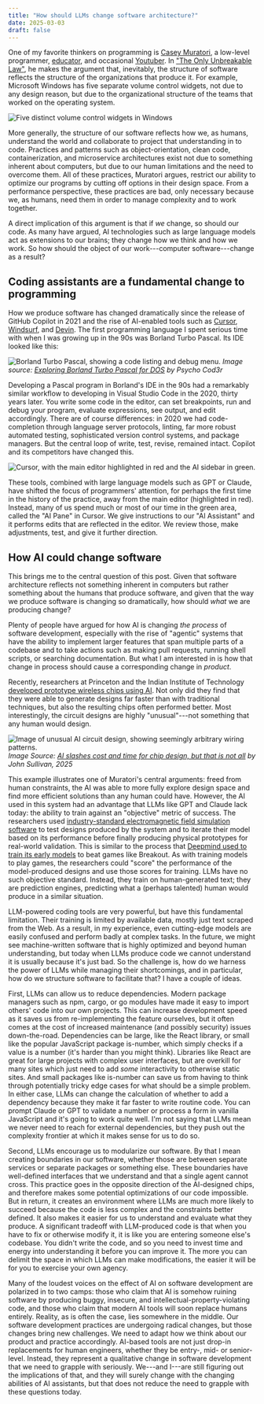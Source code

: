 ```yaml
---
title: "How should LLMs change software architecture?"
date: 2025-03-03
draft: false
---
```


One of my favorite thinkers on programming is [Casey Muratori](https://caseymuratori.com/about), a low-level programmer, [educator](https://www.computerenhance.com/), and occasional [Youtuber](https://www.youtube.com/@MollyRocket). In ["The Only Unbreakable Law"](https://www.youtube.com/watch?v=5IUj1EZwpJY), he makes the argument that, inevitably, the structure of software reflects the structure of the organizations that produce it. For example, Microsoft Windows has five separate volume control widgets, not due to any design reason, but due to the organizational structure of the teams that worked on the operating system.

![Five distinct volume control widgets in Windows](/images/blog/2025-03-03-how-should-llms-change-software-architecture/volume-sliders.png)

More generally, the structure of our software reflects how we, as humans, understand the world and collaborate to project that understanding in to code. Practices and patterns such as object-orientation, clean code, containerization, and microservice architectures exist not due to something inherent about computers, but due to our human limitations and the need to overcome them. All of these practices, Muratori argues, restrict our ability to optimize our programs by cutting off options in their design space. From a performance perspective, these practices are bad, only necessary because we, as humans, need them in order to manage complexity and to work together.

A direct implication of this argument is that if *we* change, so should our code. As many have argued, AI technologies such as large language models act as extensions to our brains; they change how we think and how we work. So how should the object of our work---computer software---change as a result?

## Coding assistants are a fundamental change to programming

How we produce software has changed dramatically since the release of GitHub Copilot in 2021 and the rise of AI-enabled tools such as [Cursor](https://www.cursor.com/), [Windsurf](https://codeium.com/windsurf), and [Devin](https://devin.ai/). The first programming language I spent serious time with when I was growing up in the 90s was Borland Turbo Pascal. Its IDE looked like this:

![Borland Turbo Pascal, showing a code listing and debug menu](/images/blog/2025-03-03-how-should-llms-change-software-architecture/borland-turbo-pascal.png).
*Image source: [Exploring Borland Turbo Pascal for DOS](https://psychocod3r.wordpress.com/2021/05/23/exploring-borland-turbo-pascal-for-dos/) by Psycho Cod3r*

Developing a Pascal program in Borland's IDE in the 90s had a remarkably similar workflow to developing in Visual Studio Code in the 2020, thirty years later. You write some code in the editor, can set breakpoints, run and debug your program, evaluate expressions, see output, and edit accordingly. There are of course differences: in 2020 we had code-completion through language server protocols, linting, far more robust automated testing, sophisticated version control systems, and package managers. But the central loop of write, test, revise, remained intact. Copilot and its competitors have changed this.

![Cursor, with the main editor highlighted in red and the AI sidebar in green.](/images/blog/2025-03-03-how-should-llms-change-software-architecture/cursor-window.png)

These tools, combined with large language models such as GPT or Claude, have shifted the focus of programmers' attention, for perhaps the first time in the history of the practice, away from the main editor (highlighted in red). Instead, many of us spend much or most of our time in the green area, called the "AI Pane" in Cursor. We give instructions to our "AI Assistant" and it performs edits that are reflected in the editor. We review those, make adjustments, test, and give it further direction.

## How AI could change software

This brings me to the central question of this post. Given that software architecture reflects not something inherent in computers but rather something about the humans that produce software, and given that the way we produce software is changing so dramatically, how should *what* we are producing change?

Plenty of people have argued for how AI is changing *the process* of software development, especially with the rise of "agentic" systems that have the ability to implement larger features that span multiple parts of a codebase and to take actions such as making pull requests, running shell scripts, or searching documentation. But what I am interested in is how that change in process should cause a corresponding change in *product*.

Recently, researchers at Princeton and the Indian Institute of Technology [developed prototype wireless chips using AI](https://engineering.princeton.edu/news/2025/01/06/ai-slashes-cost-and-time-chip-design-not-all). Not only did they find that they were able to generate designs far faster than with traditional techniques, but also the resulting chips often performed better. Most interestingly, the circuit designs are highly "unusual"---not something that any human would design.

![Image of unusual AI circuit design, showing seemingly arbitrary wiring patterns.](/images/blog/2025-03-03-how-should-llms-change-software-architecture/sengupta-lap-chip.jpg)
*Image Source: [AI slashes cost and time for chip design, but that is not all](https://engineering.princeton.edu/news/2025/01/06/ai-slashes-cost-and-time-chip-design-not-all) by John Sullivan, 2025*

This example illustrates one of Muratori's central arguments: freed from human constraints, the AI was able to more fully explore design space and find more efficient solutions than any human could have. However, the AI used in this system had an advantage that LLMs like GPT and Claude lack today: the ability to train against an "objective" metric of success. The researchers used [industry-standard electromagnetic field simulation software](https://www.ansys.com/products/electronics/ansys-hfss) to test designs produced by the system and to iterate their model based on its performance before finally producing physical prototypes for real-world validation. This is similar to the process that [Deepmind used to train its early models](https://arxiv.org/abs/1312.5602) to beat games like Breakout. As with training models to play games, the researchers could "score" the performance of the model-produced designs and use those scores for training. LLMs have no such objective standard. Instead, they train on human-generated text; they are prediction engines, predicting what a (perhaps talented) human would produce in a similar situation.

LLM-powered coding tools are very powerful, but have this fundamental limitation. Their training is limited by available data, mostly just text scraped from the Web. As a result, in my experience, even cutting-edge models are easily confused and perform badly at complex tasks. In the future, we might see machine-written software that is highly optimized and beyond human understanding, but today when LLMs produce code we cannot understand it is usually because it's just bad. So the challenge is, how do we harness the power of LLMs while managing their shortcomings, and in particular, how do we structure software to facilitate that? I have a couple of ideas.

First, LLMs can allow us to reduce dependencies. Modern package managers such as npm, cargo, or go modules have made it easy to import others' code into our own projects. This can increase development speed as it saves us from re-implementing the feature ourselves, but it often comes at the cost of increased maintenance (and possibly security) issues down-the-road. Dependencies can be large, like the React library, or small like the popular JavaScript package is-number, which simply checks if a value is a number (it's harder than you might think). Libraries like React are great for large projects with complex user interfaces, but are overkill for many sites which just need to add *some* interactivity to otherwise static sites. And small packages like is-number can save us from having to think through potentially tricky edge cases for what should be a simple problem. In either case, LLMs can change the calculation of whether to add a dependency because they make it far faster to write routine code. You can prompt Claude or GPT to validate a number or process a form in vanilla JavaScript and it's going to work quite well. I'm not saying that LLMs mean we never need to reach for external dependencies, but they push out the complexity frontier at which it makes sense for us to do so.

Second, LLMs encourage us to modularize our software. By that I mean creating boundaries in our software, whether those are between separate services or separate packages or something else. These boundaries have well-defined interfaces that we understand and that a single agent cannot cross. This practice goes in the opposite direction of the AI-designed chips, and therefore makes some potential optimizations of our code impossible. But in return, it creates an environment where LLMs are much more likely to succeed because the code is less complex and the constraints better defined. It also makes it easier for us to understand and evaluate what they produce. A significant tradeoff with LLM-produced code is that when you have to fix or otherwise modify it, it is like you are entering someone else's codebase. You didn't write the code, and so you need to invest time and energy into understanding it before you can improve it. The more you can delimit the space in which LLMs can make modifications, the easier it will be for you to exercise your own agency.

Many of the loudest voices on the effect of AI on software development are polarized in to two camps: those who claim that AI is somehow ruining software by producing buggy, insecure, and intellectual-property-violating code, and those who claim that modern AI tools will soon replace humans entirely. Reality, as is often the case, lies somewhere in the middle. Our software development practices are undergoing radical changes, but those changes bring new challenges. We need to adapt how we think about our product and practice accordingly. AI-based tools are not just drop-in replacements for human engineers, whether they be entry-, mid- or senior-level. Instead, they represent a qualitative change in software development that we need to grapple with seriously. We---and I---are still figuring out the implications of that, and they will surely change with the changing abilities of AI assistants, but that does not reduce the need to grapple with these questions today.
